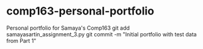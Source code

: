 # comp163-personal-portfolio
Personal portfolio for Samaya's Comp163
git add samayasartin_assignment_3.py
git commit -m "Initial portfolio with test data from Part 1"
